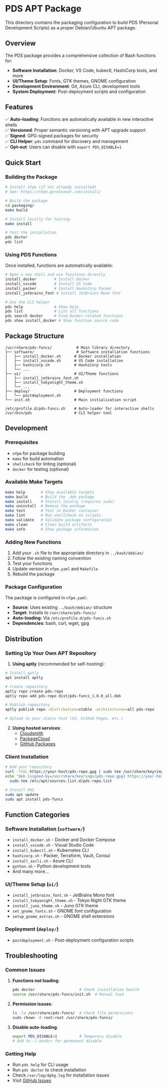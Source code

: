 # PDS APT Package

This directory contains the packaging configuration to build PDS (Personal Development Scripts) as a proper Debian/Ubuntu APT package.

## Overview

The PDS package provides a comprehensive collection of Bash functions for:

- **Software Installation**: Docker, VS Code, kubectl, HashiCorp tools, and more
- **UI/Theme Setup**: Fonts, GTK themes, GNOME configuration
- **Development Environment**: Git, Azure CLI, development tools
- **System Deployment**: Post-deployment scripts and configuration

## Features

✅ **Auto-loading**: Functions are automatically available in new interactive shells  
✅ **Versioned**: Proper semantic versioning with APT upgrade support  
✅ **Signed**: GPG-signed packages for security  
✅ **CLI Helper**: `pds` command for discovery and management  
✅ **Opt-out**: Users can disable with `export PDS_DISABLE=1`  

## Quick Start

### Building the Package

```bash
# Install nfpm (if not already installed)
# See: https://nfpm.goreleaser.com/install/

# Build the package
cd packaging/
make build

# Install locally for testing
make install

# Test the installation
pds doctor
pds list
```

### Using PDS Functions

Once installed, functions are automatically available:

```bash
# Open a new shell and use functions directly
install_docker        # Install Docker
install_vscode        # Install VS Code
install_packer        # Install HashiCorp Packer
install_jetbrains_font # Install JetBrains Mono font

# Use the CLI helper
pds help              # Show help
pds list              # List all functions
pds search docker     # Find Docker-related functions
pds show install_docker # Show function source code
```

## Package Structure

```
/usr/share/pds-funcs/           # Main library directory
├── software/                   # Software installation functions
│   ├── install_docker.sh      # Docker installation
│   ├── install_vscode.sh      # VS Code installation
│   ├── hashicorp.sh           # HashiCorp tools
│   └── ...
├── ui/                        # UI/Theme functions
│   ├── install_jetbrains_font.sh
│   ├── install_tokyonight_theme.sh
│   └── ...
├── deploy/                    # Deployment functions
│   └── postdeployment.sh
└── init.sh                    # Main initialization script

/etc/profile.d/pds-funcs.sh    # Auto-loader for interactive shells
/usr/bin/pds                   # CLI helper tool
```

## Development

### Prerequisites

- `nfpm` for package building
- `make` for build automation
- `shellcheck` for linting (optional)
- `docker` for testing (optional)

### Available Make Targets

```bash
make help       # Show available targets
make build      # Build the .deb package
make install    # Install locally (requires sudo)
make uninstall  # Remove the package
make test       # Test in Docker container
make lint       # Run shellcheck on scripts
make validate   # Validate package configuration
make clean      # Clean build artifacts
make info       # Show package information
```

### Adding New Functions

1. Add your `.sh` file to the appropriate directory in `../bash/debian/`
2. Follow the existing naming convention
3. Test your functions
4. Update version in `nfpm.yaml` and `Makefile`
5. Rebuild the package

### Package Configuration

The package is configured in `nfpm.yaml`:

- **Source**: Uses existing `../bash/debian/` structure
- **Target**: Installs to `/usr/share/pds-funcs/`
- **Auto-loading**: Via `/etc/profile.d/pds-funcs.sh`
- **Dependencies**: bash, curl, wget, gpg

## Distribution

### Setting Up Your Own APT Repository

1. **Using aptly** (recommended for self-hosting):

```bash
# Install aptly
apt install aptly

# Create repository
aptly repo create pds-repo
aptly repo add pds-repo dist/pds-funcs_1.0.0_all.deb

# Publish repository
aptly publish repo -distribution=stable -architectures=all pds-repo

# Upload to your static host (S3, GitHub Pages, etc.)
```

2. **Using hosted services**:
   - [Cloudsmith](https://cloudsmith.io/)
   - [PackageCloud](https://packagecloud.io/)
   - [GitHub Packages](https://github.com/features/packages)

### Client Installation

```bash
# Add your repository
curl -fsSL https://your-host/pds-repo.gpg | sudo tee /usr/share/keyrings/pds-repo.gpg >/dev/null
echo "deb [signed-by=/usr/share/keyrings/pds-repo.gpg] https://your-host/ stable main" | \
  sudo tee /etc/apt/sources.list.d/pds-repo.list

# Install PDS
sudo apt update
sudo apt install pds-funcs
```

## Function Categories

### Software Installation (`software/`)
- `install_docker.sh` - Docker and Docker Compose
- `install_vscode.sh` - Visual Studio Code
- `install_kubectl.sh` - Kubernetes CLI
- `hashicorp.sh` - Packer, Terraform, Vault, Consul
- `install_azcli.sh` - Azure CLI
- `python.sh` - Python development tools
- And many more...

### UI/Theme Setup (`ui/`)
- `install_jetbrains_font.sh` - JetBrains Mono font
- `install_tokyonight_theme.sh` - Tokyo Night GTK theme
- `install_juno_theme.sh` - Juno GTK theme
- `set_gnome_fonts.sh` - GNOME font configuration
- `setup_gnome_extras.sh` - GNOME shell extensions

### Deployment (`deploy/`)
- `postdeployment.sh` - Post-deployment configuration scripts

## Troubleshooting

### Common Issues

1. **Functions not loading**:
   ```bash
   pds doctor                    # Check installation health
   source /usr/share/pds-funcs/init.sh  # Manual load
   ```

2. **Permission issues**:
   ```bash
   ls -la /usr/share/pds-funcs/  # Check file permissions
   sudo chown -R root:root /usr/share/pds-funcs/
   ```

3. **Disable auto-loading**:
   ```bash
   export PDS_DISABLE=1          # Temporary disable
   # Add to ~/.bashrc for permanent disable
   ```

### Getting Help

- Run `pds help` for CLI usage
- Run `pds doctor` to check installation
- Check `/var/log/dpkg.log` for installation issues
- Visit [GitHub Issues](https://github.com/michielvha/PDS/issues)
